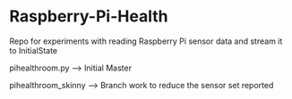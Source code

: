 # Raspberry-Pi-Health
Repo for experiments with reading Raspberry Pi sensor data and stream it to InitialState

pihealthroom.py --> Initial Master 

pihealthroom_skinny --> Branch work to reduce the sensor set reported

